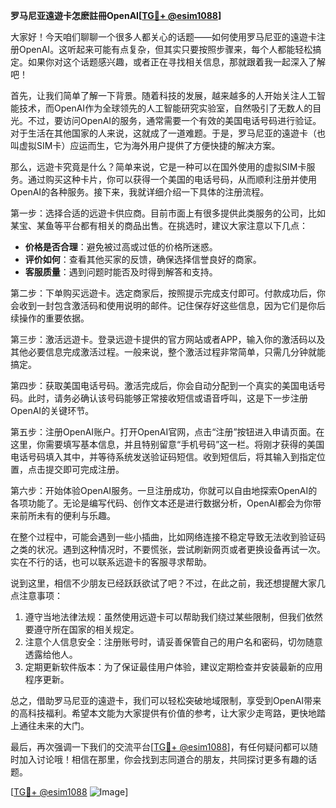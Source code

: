 **罗马尼亚遠遊卡怎麽註冊OpenAI[[TG💪+ @esim1088](https://t.me/s/esim1088)]**

大家好！今天咱们聊聊一个很多人都关心的话题——如何使用罗马尼亚的遠遊卡注册OpenAI。这听起来可能有点复杂，但其实只要按照步骤来，每个人都能轻松搞定。如果你对这个话题感兴趣，或者正在寻找相关信息，那就跟着我一起深入了解吧！

首先，让我们简单了解一下背景。随着科技的发展，越来越多的人开始关注人工智能技术，而OpenAI作为全球领先的人工智能研究实验室，自然吸引了无数人的目光。不过，要访问OpenAI的服务，通常需要一个有效的美国电话号码进行验证。对于生活在其他国家的人来说，这就成了一道难题。于是，罗马尼亚的遠遊卡（也叫虚拟SIM卡）应运而生，它为海外用户提供了方便快捷的解决方案。

那么，远遊卡究竟是什么？简单来说，它是一种可以在国外使用的虚拟SIM卡服务。通过购买这种卡片，你可以获得一个美国的电话号码，从而顺利注册并使用OpenAI的各种服务。接下来，我就详细介绍一下具体的注册流程。

第一步：选择合适的远遊卡供应商。目前市面上有很多提供此类服务的公司，比如某宝、某鱼等平台都有相关的商品出售。在挑选时，建议大家注意以下几点：
- **价格是否合理**：避免被过高或过低的价格所迷惑。
- **评价如何**：查看其他买家的反馈，确保选择信誉良好的商家。
- **客服质量**：遇到问题时能否及时得到解答和支持。

第二步：下单购买远遊卡。选定商家后，按照提示完成支付即可。付款成功后，你会收到一封包含激活码和使用说明的邮件。记住保存好这些信息，因为它们是你后续操作的重要依据。

第三步：激活远遊卡。登录远遊卡提供的官方网站或者APP，输入你的激活码以及其他必要信息完成激活过程。一般来说，整个激活过程非常简单，只需几分钟就能搞定。

第四步：获取美国电话号码。激活完成后，你会自动分配到一个真实的美国电话号码。此时，请务必确认该号码能够正常接收短信或语音呼叫，这是下一步注册OpenAI的关键环节。

第五步：注册OpenAI账户。打开OpenAI官网，点击“注册”按钮进入申请页面。在这里，你需要填写基本信息，并且特别留意“手机号码”这一栏。将刚才获得的美国电话号码填入其中，并等待系统发送验证码短信。收到短信后，将其输入到指定位置，点击提交即可完成注册。

第六步：开始体验OpenAI服务。一旦注册成功，你就可以自由地探索OpenAI的各项功能了。无论是编写代码、创作文本还是进行数据分析，OpenAI都会为你带来前所未有的便利与乐趣。

在整个过程中，可能会遇到一些小插曲，比如网络连接不稳定导致无法收到验证码之类的状况。遇到这种情况时，不要慌张，尝试刷新网页或者更换设备再试一次。实在不行的话，也可以联系远遊卡的客服寻求帮助。

说到这里，相信不少朋友已经跃跃欲试了吧？不过，在此之前，我还想提醒大家几点注意事项：
1. 遵守当地法律法规：虽然使用远遊卡可以帮助我们绕过某些限制，但我们依然要遵守所在国家的相关规定。
2. 注意个人信息安全：注册账号时，请妥善保管自己的用户名和密码，切勿随意透露给他人。
3. 定期更新软件版本：为了保证最佳用户体验，建议定期检查并安装最新的应用程序更新。

总之，借助罗马尼亚的遠遊卡，我们可以轻松突破地域限制，享受到OpenAI带来的高科技福利。希望本文能为大家提供有价值的参考，让大家少走弯路，更快地踏上通往未来的大门。

最后，再次强调一下我们的交流平台[[TG💪+ @esim1088](https://t.me/s/esim1088)]，有任何疑问都可以随时加入讨论哦！相信在那里，你会找到志同道合的朋友，共同探讨更多有趣的话题。

[[TG💪+ @esim1088](https://t.me/s/esim1088) ![Image](https://i.postimg.cc/4NQfJmqS/Snipaste-2025-05-13-00-14-12.png)]
